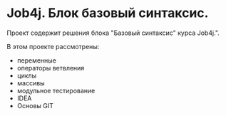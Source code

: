 # Job4j. Блок базовый синтаксис.
Проект содержит решения блока "Базовый синтаксис" курса Job4j.".


В этом проекте рассмотрены: 
- переменные
- операторы ветвления
- циклы
- массивы
- модульное тестирование
- IDEA
- Основы GIT